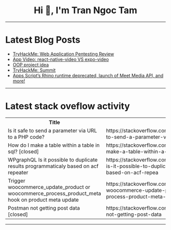 <h1 align="center">Hi 👋, I'm Tran Ngoc Tam</h1>

---

# Latest Blog Posts 
<!-- BLOG-POST-LIST:START -->
- [TryHackMe: Web Application Pentesting Review](https://dev.to/seanleeys/tryhackme-web-application-pentesting-review-3h14)
- [App Video: react-native-video VS expo-video](https://dev.to/zuludev/app-video-react-native-video-vs-expo-video-2jo)
- [OOP project idea](https://dev.to/thin_phu/oop-project-idea-k08)
- [TryHackMe: Summit](https://dev.to/seanleeys/tryhackme-summit-1mei)
- [Apps Script’s Rhino runtime deprecated, launch of Meet Media API, and more!](https://dev.to/googleworkspace/apps-scripts-rhino-runtime-deprecated-launch-of-meet-media-api-and-more-391l)
<!-- BLOG-POST-LIST:END -->

---

# Latest stack oveflow activity
<table>
  <tr><th>Title</th><th>Link</th></tr>
  <!-- STACKOVERFLOW:START --><tr><td>Is it safe to send a parameter via URL to a PHP code?</td><td>https://stackoverflow.com/questions/79501191/is-it-safe-to-send-a-parameter-via-url-to-a-php-code</td></tr><tr><td>How do I make a table within a table in sql? [closed]</td><td>https://stackoverflow.com/questions/79500867/how-do-i-make-a-table-within-a-table-in-sql</td></tr><tr><td>WPgraphQL Is it possible to duplicate results programmaticaly based on acf repeater</td><td>https://stackoverflow.com/questions/79500563/wpgraphql-is-it-possible-to-duplicate-results-programmaticaly-based-on-acf-repea</td></tr><tr><td>Trigger woocommerce_update_product or woocommerce_process_product_meta hook on product meta update</td><td>https://stackoverflow.com/questions/79500467/trigger-woocommerce-update-product-or-woocommerce-process-product-meta-hook-on-p</td></tr><tr><td>Postman not getting post data [closed]</td><td>https://stackoverflow.com/questions/79500448/postman-not-getting-post-data</td></tr><!-- STACKOVERFLOW:END -->
</table>

---


